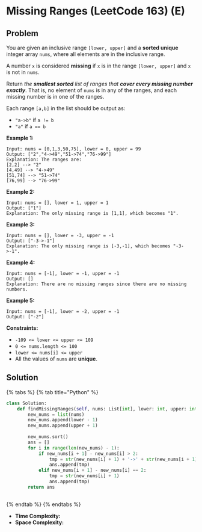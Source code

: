 # Missing Ranges (LeetCode 163) (E)

## Problem

You are given an inclusive range `[lower, upper]` and a **sorted unique** integer array `nums`, where all elements are in the inclusive range.

A number `x` is considered **missing** if `x` is in the range `[lower, upper]` and `x` is not in `nums`.

Return _the **smallest sorted** list of ranges that **cover every missing number exactly**_. That is, no element of `nums` is in any of the ranges, and each missing number is in one of the ranges.

Each range `[a,b]` in the list should be output as:

* `"a->b"` if `a != b`
* `"a"` if `a == b`

&#x20;

**Example 1:**

```
Input: nums = [0,1,3,50,75], lower = 0, upper = 99
Output: ["2","4->49","51->74","76->99"]
Explanation: The ranges are:
[2,2] --> "2"
[4,49] --> "4->49"
[51,74] --> "51->74"
[76,99] --> "76->99"
```

**Example 2:**

```
Input: nums = [], lower = 1, upper = 1
Output: ["1"]
Explanation: The only missing range is [1,1], which becomes "1".
```

**Example 3:**

```
Input: nums = [], lower = -3, upper = -1
Output: ["-3->-1"]
Explanation: The only missing range is [-3,-1], which becomes "-3->-1".
```

**Example 4:**

```
Input: nums = [-1], lower = -1, upper = -1
Output: []
Explanation: There are no missing ranges since there are no missing numbers.
```

**Example 5:**

```
Input: nums = [-1], lower = -2, upper = -1
Output: ["-2"]
```

&#x20;

**Constraints:**

* `-109 <= lower <= upper <= 109`
* `0 <= nums.length <= 100`
* `lower <= nums[i] <= upper`
* All the values of `nums` are **unique**.

&#x20;

## Solution

{% tabs %}
{% tab title="Python" %}
```python
class Solution:
    def findMissingRanges(self, nums: List[int], lower: int, upper: int) -> List[str]:
        new_nums = list(nums)
        new_nums.append(lower - 1)
        new_nums.append(upper + 1)
        
        new_nums.sort()
        ans = []
        for i in range(len(new_nums) - 1):
            if new_nums[i + 1] - new_nums[i] > 2:
                tmp = str(new_nums[i] + 1) + '->' + str(new_nums[i + 1] - 1)
                ans.append(tmp)
            elif new_nums[i + 1] - new_nums[i] == 2:
                tmp = str(new_nums[i] + 1)
                ans.append(tmp)
        return ans
                
```
{% endtab %}
{% endtabs %}

* **Time Complexity:**&#x20;
* **Space Complexity:**
